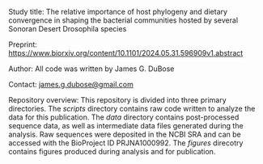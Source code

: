 Study title: The relative importance of host phylogeny and dietary convergence in shaping the bacterial communities hosted by several Sonoran Desert Drosophila species

Preprint: https://www.biorxiv.org/content/10.1101/2024.05.31.596909v1.abstract

Author: All code was written by James G. DuBose

Contact: james.g.dubose@gmail.com

Repository overview: This repository is divided into three primary directories. The <i>scripts</i> directory contains raw code written to analyze the data for this publication. The <i>data</i> directory contains post-processed sequence data, as well as intermediate data files generated during the analysis. Raw sequences were deposited in the NCBI SRA and can be accessed with the BioProject ID PRJNA1000992. The <i>figures</i> direcotry contains figures produced during analysis and for publication. 
